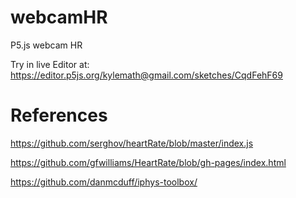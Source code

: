 # webcamHR
P5.js webcam HR

Try in live Editor at: https://editor.p5js.org/kylemath@gmail.com/sketches/CqdFehF69

# References
 https://github.com/serghov/heartRate/blob/master/index.js
 
 https://github.com/gfwilliams/HeartRate/blob/gh-pages/index.html
 
 https://github.com/danmcduff/iphys-toolbox/
